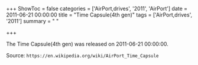 +++
ShowToc = false
categories = ['AirPort,drives', '2011', 'AirPort']
date = 2011-06-21 00:00:00
title = "Time Capsule(4th gen)"
tags = ['AirPort,drives', '2011']
summary = " "

+++

The Time Capsule(4th gen) was released on 2011-06-21 00:00:00.

Source: `https://en.wikipedia.org/wiki/AirPort_Time_Capsule`

